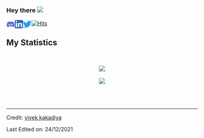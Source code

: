 <!-- <h1 align="center">
  <b>Vivek Kakadiya</b>
</h1> -->
### Hey there <img src="https://media.giphy.com/media/hvRJCLFzcasrR4ia7z/giphy.gif" width="25px">
<a href="https://discord.gg/nfVuEH2pkA">
  <img align="left" alt="Vivek's Discord" width="22px" src="discord.png" />
</a>
<a href="https://twitter.com/vivekkakadiya0">
  <img align="left" alt="Vivek Kakadiya | Twitter" width="22px" src="linkedin.png" />
</a>
<a href="https://in.linkedin.com/in/vivek-kakadiya">
  <img align="left" alt="Vivek's LinkedIN" width="22px" src="twitter.png" />
</a>


<a href="https://hits.sh/github.com/vivekkakadiya/"><img alt="Hits" src="https://hits.sh/github.com/vivekkakadiya.svg?label=Profile%20views&color=2E3440&labelColor=434C5E"/></a>
<br>

<p>

</p>


## My Statistics

<br/>
<p align="center">
  <a href="https://github.com/vivekkakadiya">
  <img width="49.5%" src="https://github-readme-stats.vercel.app/api?username=vivekkakadiya&show_icons=true&theme=nord&hide_border=true&rank_icon=github" />
    
  </a>
</p>
<p align="center">
  <a href="https://github.com/vivekkakadiya">
    
<img width="49.5%" src="https://streak-stats.demolab.com?user=vivekkakadiya&theme=nord" />
  </a>
</p>

<br>



  <br/>

  



------

Credit: [vivek kakadiya](https://github.com/vivekkakadiya)

Last Edited on: 24/12/2021

